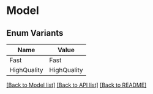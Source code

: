 # Model

## Enum Variants

| Name | Value |
|---- | -----|
| Fast | Fast |
| HighQuality | HighQuality |


[[Back to Model list]](../README.md#documentation-for-models) [[Back to API list]](../README.md#documentation-for-api-endpoints) [[Back to README]](../README.md)


